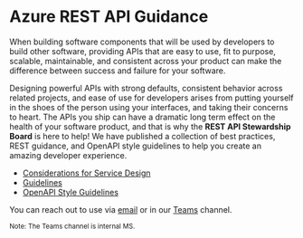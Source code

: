# Azure REST API Guidance
When building software components that will be used by developers to build other software, providing APIs that are easy to use, fit to purpose, scalable, maintainable, and consistent across your product can make the difference between success and failure for your software. 

Designing powerful APIs with strong defaults, consistent behavior across related projects, and ease of use for developers arises from putting yourself in the shoes of the person using your interfaces, and taking their concerns to heart. The APIs you ship can have a dramatic long term effect on the health of your software product, and that is why the **REST API Stewardship Board** is here to help! We have published a collection of best practices, REST guidance, and OpenAPI style guidelines to help you create an amazing developer experience.
* [Considerations for Service Design](ConsiderationsForServiceDesign.md)
* [Guidelines](Guidelines.md)
* [OpenAPI Style Guidelines](https://github.com/Azure/azure-api-style-guide/blob/main/README.md)

You can reach out to use via [email](mailto://azureapirbcore@microsoft.com) or in our [Teams](https://teams.microsoft.com/l/team/19%3a3ebb18fded0e47938f998e196a52952f%40thread.tacv2/conversations?groupId=1a10b50c-e870-4fe0-8483-bf5542a8d2d8&tenantId=72f988bf-86f1-41af-91ab-2d7cd011db47) channel.

<sub>Note: The Teams channel is internal MS.</sup>